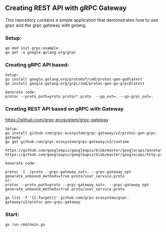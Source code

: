 ## Creating REST API with gRPC Gateway

This repository contains a simple application that demonstrates how to use grpc and the grpc gateway with golang.

### Setup:

```
go mod init grpc-example
go get -u google.golang.org/grpc

```

### Creating gRPC API based:

```
Setup:
go install google.golang.org/protobuf/cmd/protoc-gen-go@latest
go install google.golang.org/grpc/cmd/protoc-gen-go-grpc@latest

Generate code:
protoc --proto_path=proto proto/*.proto  --go_out=. --go-grpc_out=.
```

### Creating REST API based on gRPC with Gateway

https://github.com/grpc-ecosystem/grpc-gateway

```
Setup:
go install github.com/grpc-ecosystem/grpc-gateway/v2/protoc-gen-grpc-gateway
go get github.com/grpc-ecosystem/grpc-gateway/v2/runtime

https://github.com/googleapis/googleapis/blob/master/google/api/annotations.proto
https://github.com/googleapis/googleapis/blob/master/google/api/http.proto

Generate code:

protoc -I ./proto --grpc-gateway_out=. --grpc-gateway_opt generate_unbound_methods=true proto/user_service.proto
or:
protoc --proto_path=proto --grpc-gateway_out=. --grpc-gateway_opt generate_unbound_methods=true proto/user_service.proto

go list -f '{{.Target}}' github.com/grpc-ecosystem/grpc-gateway/v2/protoc-gen-grpc-gateway
```

### Start:

```
go run cmd/main.go
```
